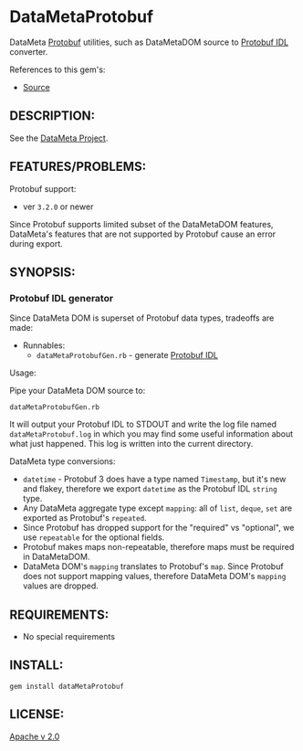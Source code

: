 # DataMetaProtobuf

DataMeta [Protobuf](https://github.com/google/protobuf/wiki) utilities, such as DataMetaDOM source to
[Protobuf IDL](https://developers.google.com/protocol-buffers/docs/proto) converter.

References to this gem's:

* [Source](https://github.com/eBayDataMeta/DataMeta-gems)


## DESCRIPTION:

See the [DataMeta Project](https://github.com/eBayDataMeta/DataMeta).

## FEATURES/PROBLEMS:

Protobuf support:

* ver `3.2.0` or newer

Since Protobuf supports limited subset of the DataMetaDOM features, DataMeta's features that are not supported by
Protobuf cause an error during export.

## SYNOPSIS:

### Protobuf IDL generator

Since DataMeta DOM is superset of Protobuf data types, tradeoffs are made:


* Runnables:
  * `dataMetaProtobufGen.rb` - generate [Protobuf IDL](https://developers.google.com/protocol-buffers/docs/proto)

Usage:

Pipe your DataMeta DOM source to:

    dataMetaProtobufGen.rb

It will output your Protobuf IDL to STDOUT and write the log file named `dataMetaProtobuf.log` in which you may find
some useful information about what just happened. This log is written into the current directory.

DataMeta type conversions:

* `datetime` - Protobuf 3 does have a type named `Timestamp`, but it's new and flakey, therefore we export `datetime` as
    the Protobuf IDL `string` type.
* Any DataMeta aggregate type except `mapping`: all of `list`, `deque`, `set` are exported as Protobuf's `repeated`.    
* Since Protobuf has dropped support for the "required" vs "optional", we use `repeatable` for the optional fields.
* Protobuf makes maps non-repeatable, therefore maps must be required in DataMetaDOM.
* DataMeta DOM's `mapping` translates to Protobuf's `map`. Since Protobuf does not support mapping values, 
    therefore DataMeta DOM's `mapping` values are dropped.

## REQUIREMENTS:

* No special requirements

## INSTALL:

    gem install dataMetaProtobuf

## LICENSE:

[Apache v 2.0](https://github.com/eBayDataMeta/DataMeta/blob/master/LICENSE.md)
